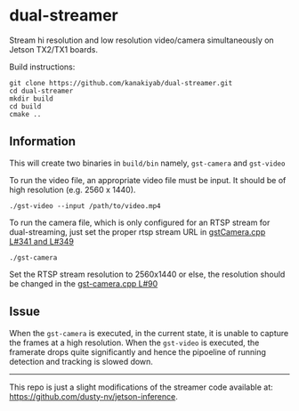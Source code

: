# dual-streamer

Stream hi resolution and low resolution video/camera simultaneously on Jetson TX2/TX1 boards.

Build instructions:
```
git clone https://github.com/kanakiyab/dual-streamer.git
cd dual-streamer
mkdir build
cd build
cmake ..
```

## Information

This will create two binaries in ```build/bin``` namely, ```gst-camera``` and ```gst-video```

To run the video file, an appropriate video file must be input. It should be of high resolution (e.g. 2560 x 1440).

```./gst-video --input /path/to/video.mp4```

To run the camera file, which is only configured for an RTSP stream for dual-streaming, just set the proper rtsp stream URL in [gstCamera.cpp L#341 and L#349](https://github.com/kanakiyab/dual-streamer/blob/1e7c600b6693c714043b1c33305232142367de18/camera/gstCamera.cpp#L341)

```./gst-camera```

Set the RTSP stream resolution to 2560x1440 or else, the resolution should be changed in the [gst-camera.cpp L#90](https://github.com/kanakiyab/dual-streamer/blob/1e7c600b6693c714043b1c33305232142367de18/camera/gst-camera/gst-camera.cpp#L90)


## Issue

When the ```gst-camera``` is executed, in the current state, it is unable to capture the frames at a high resolution. When the ```gst-video``` is executed, the framerate drops quite significantly and hence the pipoeline of running detection and tracking is slowed down.

---
This repo is just a slight modifications of the streamer code available at: https://github.com/dusty-nv/jetson-inference.

